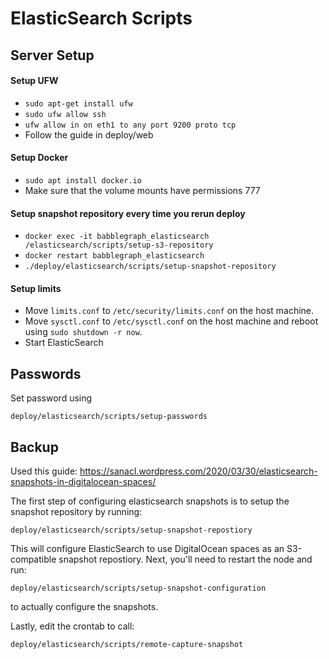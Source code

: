# ElasticSearch Scripts

## Server Setup

#### Setup UFW
- `sudo apt-get install ufw`
- `sudo ufw allow ssh`
- `ufw allow in on eth1 to any port 9200 proto tcp`
- Follow the guide in deploy/web

#### Setup Docker
- `sudo apt install docker.io`
- Make sure that the volume mounts have permissions 777

#### Setup snapshot repository every time you rerun deploy
- `docker exec -it babblegraph_elasticsearch /elasticsearch/scripts/setup-s3-repository`
- `docker restart babblegraph_elasticsearch`
- `./deploy/elasticsearch/scripts/setup-snapshot-repository`

#### Setup limits

- Move `limits.conf` to `/etc/security/limits.conf` on the host machine.
- Move `sysctl.conf` to `/etc/sysctl.conf` on the host machine and reboot using `sudo shutdown -r now`.
- Start ElasticSearch

## Passwords
Set password using
```
deploy/elasticsearch/scripts/setup-passwords
```

## Backup
Used this guide: https://sanacl.wordpress.com/2020/03/30/elasticsearch-snapshots-in-digitalocean-spaces/

The first step of configuring elasticsearch snapshots is to setup the snapshot repository by running:
```
deploy/elasticsearch/scripts/setup-snapshot-repostiory
```

This will configure ElasticSearch to use DigitalOcean spaces as an S3-compatible snapshot repostiory. Next, you'll need to restart the node and run:
```
deploy/elasticsearch/scripts/setup-snapshot-configuration
```

to actually configure the snapshots.

Lastly, edit the crontab to call:
```
deploy/elasticsearch/scripts/remote-capture-snapshot
```
